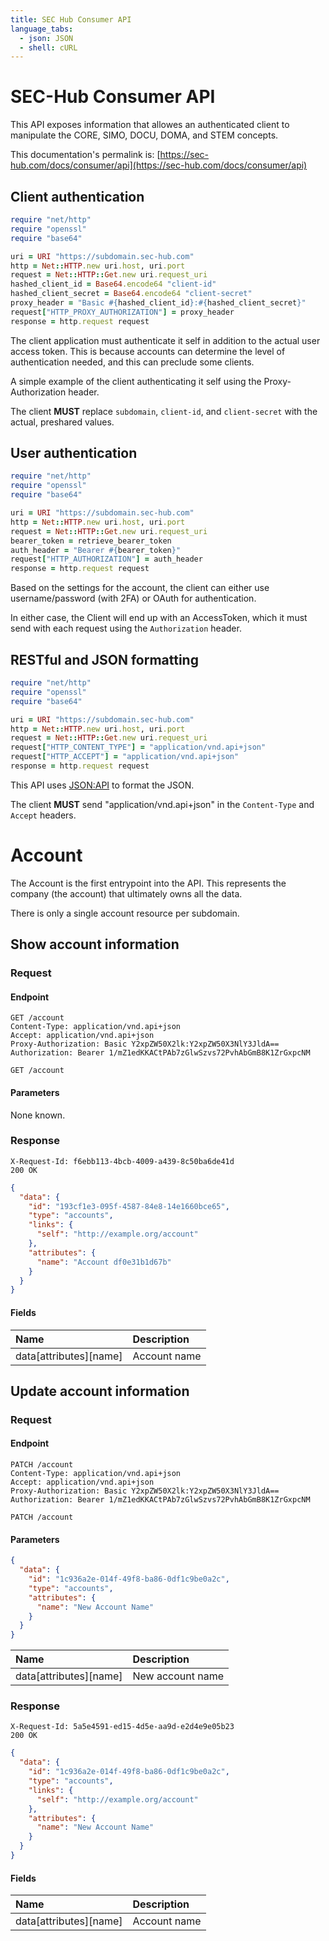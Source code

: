 ```yaml
---
title: SEC Hub Consumer API
language_tabs:
  - json: JSON
  - shell: cURL
---
```


# SEC-Hub Consumer API

This API exposes information that allowes an authenticated client to manipulate the CORE, SIMO,
DOCU, DOMA, and STEM concepts.

This documentation's permalink is: [https://sec-hub.com/docs/consumer/api](https://sec-hub.com/docs/consumer/api)

## Client authentication

```ruby
require "net/http"
require "openssl"
require "base64"

uri = URI "https://subdomain.sec-hub.com"
http = Net::HTTP.new uri.host, uri.port
request = Net::HTTP::Get.new uri.request_uri
hashed_client_id = Base64.encode64 "client-id"
hashed_client_secret = Base64.encode64 "client-secret"
proxy_header = "Basic #{hashed_client_id}:#{hashed_client_secret}"
request["HTTP_PROXY_AUTHORIZATION"] = proxy_header
response = http.request request
```

The client application must authenticate it self in addition to the actual user access token.
This is because accounts can determine the level of authentication needed, and this can preclude
some clients.

A simple example of the client authenticating it self using the Proxy-Authorization header.

<aside class="notice">
  The client <strong>MUST</strong> replace <code>subdomain</code>, <code>client-id</code>, and
  <code>client-secret</code> with the actual, preshared values.
</aside>

## User authentication

```ruby
require "net/http"
require "openssl"
require "base64"

uri = URI "https://subdomain.sec-hub.com"
http = Net::HTTP.new uri.host, uri.port
request = Net::HTTP::Get.new uri.request_uri
bearer_token = retrieve_bearer_token
auth_header = "Bearer #{bearer_token}"
request["HTTP_AUTHORIZATION"] = auth_header
response = http.request request
```

Based on the settings for the account, the client can either use username/password (with 2FA) or
OAuth for authentication.

In either case, the Client will end up with an AccessToken, which it must send with each request
using the `Authorization` header.

## RESTful and JSON formatting

```ruby
require "net/http"
require "openssl"
require "base64"

uri = URI "https://subdomain.sec-hub.com"
http = Net::HTTP.new uri.host, uri.port
request = Net::HTTP::Get.new uri.request_uri
request["HTTP_CONTENT_TYPE"] = "application/vnd.api+json"
request["HTTP_ACCEPT"] = "application/vnd.api+json"
response = http.request request
```

This API uses [JSON:API](https://jsonapi.org) to format the JSON.

<aside class="notice">
  The client <strong>MUST</strong> send "application/vnd.api+json" in the <code>Content-Type</code> and
  <code>Accept</code> headers.
</aside>

# Account

The Account is the first entrypoint into the API. This represents the company (the account)
that ultimately owns all the data.

There is only a single account resource per subdomain.


## Show account information


### Request

#### Endpoint

```plaintext
GET /account
Content-Type: application/vnd.api+json
Accept: application/vnd.api+json
Proxy-Authorization: Basic Y2xpZW50X2lk:Y2xpZW50X3NlY3JldA==
Authorization: Bearer 1/mZ1edKKACtPAb7zGlwSzvs72PvhAbGmB8K1ZrGxpcNM
```

`GET /account`

#### Parameters


None known.


### Response

```plaintext
X-Request-Id: f6ebb113-4bcb-4009-a439-8c50ba6de41d
200 OK
```


```json
{
  "data": {
    "id": "193cf1e3-095f-4587-84e8-14e1660bce65",
    "type": "accounts",
    "links": {
      "self": "http://example.org/account"
    },
    "attributes": {
      "name": "Account df0e31b1d67b"
    }
  }
}
```



#### Fields

| Name       | Description         |
|:-----------|:--------------------|
| data[attributes][name] | Account name |


## Update account information


### Request

#### Endpoint

```plaintext
PATCH /account
Content-Type: application/vnd.api+json
Accept: application/vnd.api+json
Proxy-Authorization: Basic Y2xpZW50X2lk:Y2xpZW50X3NlY3JldA==
Authorization: Bearer 1/mZ1edKKACtPAb7zGlwSzvs72PvhAbGmB8K1ZrGxpcNM
```

`PATCH /account`

#### Parameters


```json
{
  "data": {
    "id": "1c936a2e-014f-49f8-ba86-0df1c9be0a2c",
    "type": "accounts",
    "attributes": {
      "name": "New Account Name"
    }
  }
}
```


| Name | Description |
|:-----|:------------|
| data[attributes][name]  | New account name |



### Response

```plaintext
X-Request-Id: 5a5e4591-ed15-4d5e-aa9d-e2d4e9e05b23
200 OK
```


```json
{
  "data": {
    "id": "1c936a2e-014f-49f8-ba86-0df1c9be0a2c",
    "type": "accounts",
    "links": {
      "self": "http://example.org/account"
    },
    "attributes": {
      "name": "New Account Name"
    }
  }
}
```



#### Fields

| Name       | Description         |
|:-----------|:--------------------|
| data[attributes][name] | Account name |


